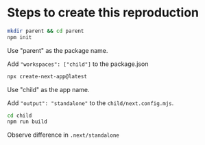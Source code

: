 # Steps to create this reproduction

```bash
mkdir parent && cd parent
npm init
```

Use "parent" as the package name.

Add `"workspaces": ["child"]` to the package.json

```bash
npx create-next-app@latest
```

Use "child" as the app name.

Add `"output": "standalone"` to the `child/next.config.mjs`.

```bash
cd child
npm run build
```

Observe difference in `.next/standalone`
